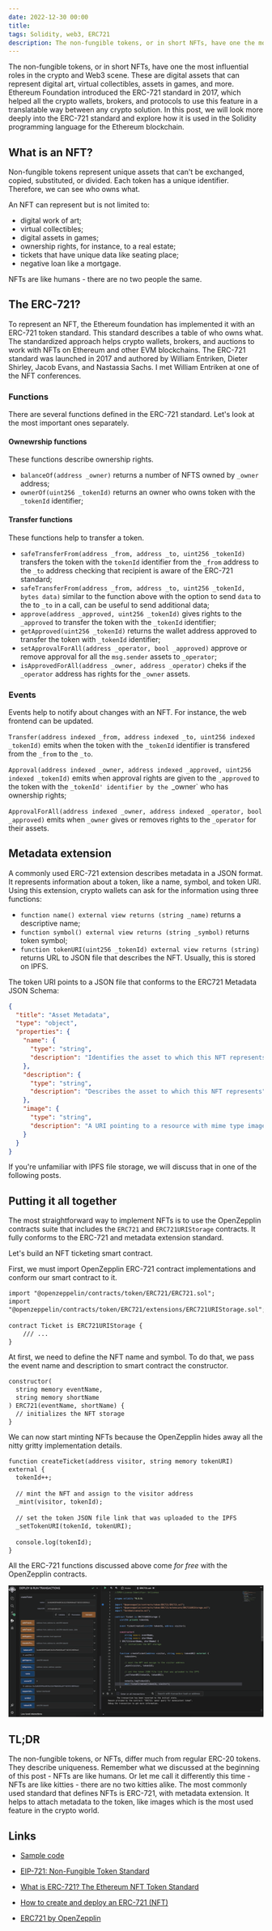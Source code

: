 ```yaml
---
date: 2022-12-30 00:00
title: 
tags: Solidity, web3, ERC721
description: The non-fungible tokens, or in short NFTs, have one the most influential roles in the crypto and Web3 scene. These are digital assets that can represent digital art, virtual collectibles, assets in games, and more. Ethereum Foundation introduced the ERC-721 standard in 2017, which helped all the crypto wallets, brokers, and protocols to use this feature in a translatable way between any crypto solution. In this post, we will look more deeply into the ERC-721 standard and explore how it is used in the Solidity programming language for the Ethereum blockchain.
---
```


The non-fungible tokens, or in short NFTs, have one the most influential roles in the crypto and Web3 scene. These are digital assets that can represent digital art, virtual collectibles, assets in games, and more. Ethereum Foundation introduced the ERC-721 standard in 2017, which helped all the crypto wallets, brokers, and protocols to use this feature in a translatable way between any crypto solution. In this post, we will look more deeply into the ERC-721 standard and explore how it is used in the Solidity programming language for the Ethereum blockchain.

## What is an NFT?

Non-fungible tokens represent unique assets that can't be exchanged, copied, substituted, or divided. Each token has a unique identifier. Therefore, we can see who owns what.

An NFT can represent but is not limited to:

* digital work of art;
* virtual collectibles;
* digital assets in games;
* ownership rights, for instance, to a real estate;
* tickets that have unique data like seating place;
* negative loan like a mortgage.

NFTs are like humans - there are no two people the same.

## The ERC-721?

To represent an NFT, the Ethereum foundation has implemented it with an ERC-721 token standard. This standard describes a table of who owns what. The standardized approach helps crypto wallets, brokers, and auctions to work with NFTs on Ethereum and other EVM  blockchains. The ERC-721 standard was launched in 2017 and authored by William Entriken, Dieter Shirley, Jacob Evans, and Nastassia Sachs. I met William Entriken at one of the NFT conferences.

### Functions

There are several functions defined in the ERC-721 standard. Let's look at the most important ones separately.

#### Ownewrship functions

These functions describe ownership rights.

* `balanceOf(address _owner)` returns a number of NFTS owned by `_owner` address;
* `ownerOf(uint256 _tokenId)` returns an owner who owns token with the `_tokenId` identifier;

#### Transfer functions

These functions help to transfer a token.

* `safeTransferFrom(address _from, address _to, uint256 _tokenId)` transfers the token with the `tokenId` identifier from the `_from` address to the `_to` address checking that recipient is aware of the ERC-721 standard;
* `safeTransferFrom(address _from, address _to, uint256 _tokenId, bytes data)` similar to the function above with the option to send `data` to the to `_to` in a call, can be useful to send additional data;
* `approve(address _approved, uint256 _tokenId)` gives rights to the `_approved` to transfer the token with the `_tokenId` identifier;
* `getApproved(uint256 _tokenId)` returns the wallet address approved to transfer the token with `_tokenId` identifier;
* `setApprovalForAll(address _operator, bool _approved)` approve or remove approval for all the `msg.sender` assets to `_operator`;
* `isApprovedForAll(address _owner, address _operator)` cheks if the `_operator` address has rights for the `_owner` assets.

### Events

Events help to notify about changes with an NFT. For instance, the web frontend can be updated.

`Transfer(address indexed _from, address indexed _to, uint256 indexed _tokenId)` emits when the token with the `_tokenId` identifier is transfered from the `_from` to the `_to`.

`Approval(address indexed _owner, address indexed _approved, uint256 indexed _tokenId)` emits when approval rights are given to the `_approved` to the token with the `_tokenId' identifier by the `_owner` who has ownership rights;

`ApprovalForAll(address indexed _owner, address indexed _operator, bool _approved)` emits when `_owner` gives or removes rights to the `_operator` for their assets.

## Metadata extension

A commonly used ERC-721 extension describes metadata in a JSON format. It represents information about a token, like a name, symbol, and token URI. Using this extension, crypto wallets can ask for the information using three functions:

* `function name() external view returns (string _name)` returns a descriptive name;
* `function symbol() external view returns (string _symbol)` returns token symbol;
* `function tokenURI(uint256 _tokenId) external view returns (string)` returns URL to JSON file that describes the NFT. Usually, this is stored on IPFS.

The token URI points to a JSON file that conforms to the ERC721 Metadata JSON Schema:

```json
{
  "title": "Asset Metadata",
  "type": "object",
  "properties": {
    "name": {
      "type": "string",
      "description": "Identifies the asset to which this NFT represents"
    },
    "description": {
      "type": "string",
      "description": "Describes the asset to which this NFT represents"
    },
    "image": {
      "type": "string",
      "description": "A URI pointing to a resource with mime type image representing the asset to which this NFT represents. "
    }
  }
}
```

If you're unfamiliar with IPFS file storage, we will discuss that in one of the following posts.

## Putting it all together

The most straightforward way to implement NFTs is to use the OpenZepplin contracts suite that includes the `ERC721` and `ERC721URIStorage` contracts. It fully conforms to the ERC-721 and metadata extension standard.

Let's build an NFT ticketing smart contract.

First, we must import OpenZepplin ERC-721 contract implementations and conform our smart contract to it.

```solidity
import "@openzeppelin/contracts/token/ERC721/ERC721.sol";
import "@openzeppelin/contracts/token/ERC721/extensions/ERC721URIStorage.sol";

contract Ticket is ERC721URIStorage {
    /// ...
}
```

At first, we need to define the NFT name and symbol. To do that, we pass the event name and description to smart contract the constructor.

```solidity
constructor(
  string memory eventName,
  string memory shortName
) ERC721(eventName, shortName) {
  // initializes the NFT storage
}
```

We can now start minting NFTs because the OpenZepplin hides away all the nitty gritty implementation details.

```solidity
function createTicket(address visitor, string memory tokenURI) external {
  tokenId++;

  // mint the NFT and assign to the visitor address
  _mint(visitor, tokenId);

  // set the token JSON file link that was uploaded to the IPFS
  _setTokenURI(tokenId, tokenURI);

  console.log(tokenId);
}
```

All the ERC-721 functions discussed above come *for free* with the OpenZepplin contracts.

![ERC-721 functions](/assets/solidity-erc721/erc-721-openzepplin.png)

## TL;DR

The non-fungible tokens, or NFTs, differ much from regular ERC-20 tokens. They describe uniqueness. Remember what we discussed at the beginning of this post - NFTs are like humans. Or let me call it differently this time - NFTs are like kitties - there are no two kitties alike. The most commonly used standard that defines NFTs is ERC-721, with metadata extension. It helps to attach metadata to the token, like images which is the most used feature in the crypto world.

## Links

* [Sample code](https://gist.github.com/fassko/5e2e60ce4625f53e82c1bd7d5c379722)

* [EIP-721: Non-Fungible Token Standard](https://eips.ethereum.org/EIPS/eip-721)
* [What is ERC-721? The Ethereum NFT Token Standard](https://decrypt.co/resources/erc-721-ethereum-nft-token-standard)
* [How to create and deploy an ERC-721 (NFT)](https://www.quicknode.com/guides/smart-contract-development/how-to-create-and-deploy-an-erc-721-nft)
* [ERC721 by OpenZepplin](https://docs.openzeppelin.com/contracts/3.x/erc721)